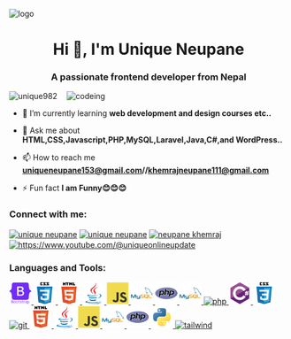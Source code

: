![logo](https://github.com/Unique982/Unique982/blob/main/banner.png)
<h1 align="center">Hi 👋, I'm Unique Neupane</h1>
<h3 align="center">A passionate frontend developer from Nepal</h3>
<img align="right"src="https://miro.medium.com/v2/resize:fit:679/1*gReLR6hZjwyBxHmfLN1AVw.gif" alt="codeing" width="400">
<p align="left"> <img src="https://komarev.com/ghpvc/?username=unique982&label=Profile%20views&color=0e75b6&style=flat" alt="unique982" /> </p>

- 🌱 I’m currently learning **web development and design courses etc..**

- 💬 Ask me about **HTML,CSS,Javascript,PHP,MySQL,Laravel,Java,C#,and WordPress..**

- 📫 How to reach me **uniqueneupane153@gmail.com//khemrajneupane111@gmail.com**

- ⚡ Fun fact **I am Funny😊😊😊**

<h3 align="left">Connect with me:</h3>
<p align="left">
<a href="https://l.facebook.com/l.php?u=https%3A%2F%2Fwww.linkedin.com%2Fin%2Funique-neupane-10a108281%3Ffbclid%3DIwAR30Tk35Q7JkSMdIek-TkGnp2NcybG52y8zND_lE1rHpSjvXaXKYDqYB0BQ&h=AT0GjKnZed6bbV49zvXCjzkDlfPpi-FicofiujspTwj8j6MkP0pVhKMbJAltMjS0jrR_UIauIZZchPZacB85Ttv2NMALagy4xcxIOztgIaMBMI6KQrr7M9UD8-bHURvyHI_NCA" target="blank"><img align="center" src="https://raw.githubusercontent.com/rahuldkjain/github-profile-readme-generator/master/src/images/icons/Social/linked-in-alt.svg" alt="unique neupane" height="30" width="40" /></a>
<a href="https://www.facebook.com/neupane.unique.16" target="blank"><img align="center" src="https://raw.githubusercontent.com/rahuldkjain/github-profile-readme-generator/master/src/images/icons/Social/facebook.svg" alt="unique neupane" height="30" width="40" /></a>
<a href="https://instagram.com/uniqueneupane908" target="blank"><img align="center" src="https://raw.githubusercontent.com/rahuldkjain/github-profile-readme-generator/master/src/images/icons/Social/instagram.svg" alt="neupane khemraj" height="30" width="40" /></a>
<a href="https://www.softcrayons.com/python-training?gad_source=1&gclid=CjwKCAjwxLKxBhA7EiwAXO0R0J_i8Jqjmr_RiLRITQj59wVJsYVSpTSi1nceyRcf_pk5ljy2YNWuvhoCOL4QAvD_BwE" target="blank"><img align="center" src="https://raw.githubusercontent.com/rahuldkjain/github-profile-readme-generator/master/src/images/icons/Social/youtube.svg" alt="https://www.youtube.com/@uniqueonlineupdate" height="30" width="40" /></a>
</p>
<h3 align="left">Languages and Tools:</h3>
<p align="left"> <a href="https://getbootstrap.com" target="_blank" rel="noreferrer"> <img src="https://raw.githubusercontent.com/devicons/devicon/master/icons/bootstrap/bootstrap-plain-wordmark.svg" alt="bootstrap" width="40" height="40"/> </a> <a href="https://www.w3schools.com/css/" target="_blank" rel="noreferrer"> <img src="https://raw.githubusercontent.com/devicons/devicon/master/icons/css3/css3-original-wordmark.svg" alt="css3" width="40" height="40"/> </a> <a href="https://www.w3.org/html/" target="_blank" rel="noreferrer"> <img src="https://raw.githubusercontent.com/devicons/devicon/master/icons/html5/html5-original-wordmark.svg" alt="html5" width="40" height="40"/> </a> <a href="https://www.java.com" target="_blank" rel="noreferrer"> <img src="https://raw.githubusercontent.com/devicons/devicon/master/icons/java/java-original.svg" alt="java" width="40" height="40"/> </a> <a href="https://developer.mozilla.org/en-US/docs/Web/JavaScript" target="_blank" rel="noreferrer"> <img src="https://raw.githubusercontent.com/devicons/devicon/master/icons/javascript/javascript-original.svg" alt="javascript" width="40" height="40"/> </a> <a href="https://www.mysql.com/" target="_blank" rel="noreferrer"> <img src="https://raw.githubusercontent.com/devicons/devicon/master/icons/mysql/mysql-original-wordmark.svg" alt="mysql" width="40" height="40"/> </a> <a href="https://www.php.net" target="_blank" rel="noreferrer"> <img src="https://raw.githubusercontent.com/devicons/devicon/master/icons/php/php-original.svg" alt="php" width="40" height="40"/> </a> 
<a href="https://www.mysql.com/" target="_blank" rel="noreferrer"> <img src="https://raw.githubusercontent.com/devicons/devicon/master/icons/mysql/mysql-original-wordmark.svg" alt="mysql" width="40" height="40"/> </a> <a href="https://www.php.net" target="_blank" rel="noreferrer"> <img src="https://cdn3.iconfinder.com/data/icons/logos-and-brands-adobe/512/267_Python-512.png" alt="php" width="40" height="40"/> </a
</p><a href="https://www.w3schools.com/cs/" target="_blank" rel="noreferrer"> <img src="https://raw.githubusercontent.com/devicons/devicon/master/icons/csharp/csharp-original.svg" alt="csharp" width="40" height="40"/> </a> <a href="https://www.w3schools.com/css/" target="_blank" rel="noreferrer"> <img src="https://raw.githubusercontent.com/devicons/devicon/master/icons/css3/css3-original-wordmark.svg" alt="css3" width="40" height="40"/> </a> <a href="https://git-scm.com/" target="_blank" rel="noreferrer"> <img src="https://www.vectorlogo.zone/logos/git-scm/git-scm-icon.svg" alt="git" width="40" height="40"/> </a> <a href="https://www.w3.org/html/" target="_blank" rel="noreferrer"> <img src="https://raw.githubusercontent.com/devicons/devicon/master/icons/html5/html5-original-wordmark.svg" alt="html5" width="40" height="40"/> </a> <a href="https://www.java.com" target="_blank" rel="noreferrer"> <img src="https://raw.githubusercontent.com/devicons/devicon/master/icons/java/java-original.svg" alt="java" width="40" height="40"/> </a> <a href="https://developer.mozilla.org/en-US/docs/Web/JavaScript" target="_blank" rel="noreferrer"> <img src="https://raw.githubusercontent.com/devicons/devicon/master/icons/javascript/javascript-original.svg" alt="javascript" width="40" height="40"/> </a> <a href="https://www.mysql.com/" target="_blank" rel="noreferrer"> <img src="https://raw.githubusercontent.com/devicons/devicon/master/icons/mysql/mysql-original-wordmark.svg" alt="mysql" width="40" height="40"/> </a> <a href="https://www.php.net" target="_blank" rel="noreferrer"> <img src="https://raw.githubusercontent.com/devicons/devicon/master/icons/php/php-original.svg" alt="php" width="40" height="40"/> </a> <a href="https://www.python.org" target="_blank" rel="noreferrer"> <img src="https://raw.githubusercontent.com/devicons/devicon/master/icons/python/python-original.svg" alt="python" width="40" height="40"/> </a> <a href="https://tailwindcss.com/" target="_blank" rel="noreferrer"> <img src="https://www.vectorlogo.zone/logos/tailwindcss/tailwindcss-icon.svg" alt="tailwind" width="40" height="40"/> </a> </p>

<!-- <img align="right"src="https://img.freepik.com/free-vector/ui-ux-designers-isometric-composition-with-small-people-creating-custom-design-web-site-3d-vector-illustration_1284-68939.jpg?t=st=1708761906~exp=1708765506~hmac=328f9f8fb8a20b43d322920918133ed0c62afb6db174a7639776a0afef867e2f" alt="unique982" width="400">
 -->
